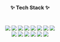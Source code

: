 <h3 align="center">✨ Tech Stack ✨</h3>

</br>

<p align="center"><img src="https://img.shields.io/badge/HTML5-E34F26?style=flat-square&logo=HTML5&logoColor=white" /> <img src="https://img.shields.io/badge/JS-F7DF1E?style=flat-square&logo=JavaScript&logoColor=white" /> <img src="https://img.shields.io/badge/CSS3-1572B6?style=flat-square&logo=CSS3&logoColor=white" /> <img src="https://img.shields.io/badge/Vue-4FC08D?style=flat-square&logo=Vue.js&logoColor=white" /> <img src="https://img.shields.io/badge/Nuxt.js-00C58E?style=flat-square&logo=Nuxt.js&logoColor=white" /> <img src="https://img.shields.io/badge/Vuetify-1867C0?style=flat-square&logo=Vuetify&logoColor=white" /> <img src="https://img.shields.io/badge/React-61DAFB?style=flat-square&logo=React&logoColor=white" /> <img src="https://img.shields.io/badge/Next-000000?style=flat-square&logo=Next.js&logoColor=white" /> </br> <img src="https://img.shields.io/badge/Node.js-339933?style=flat-square&logo=Node.js&logoColor=white" /> <img src="https://img.shields.io/badge/MongoDB-47A248?style=flat-square&logo=MongoDB&logoColor=white" /> <img src="https://img.shields.io/badge/Sass-CC6699?style=flat-square&logo=Sass&logoColor=white" /> <img src="https://img.shields.io/badge/Babel-F9DC3E?style=flat-square&logo=Babel&logoColor=white" /> <img src="https://img.shields.io/badge/Webpack-8DD6F9?style=flat-square&logo=Webpack&logoColor=white" /> <img src="https://img.shields.io/badge/TypeScript-3178C6?style=flat-square&logo=TypeScript&logoColor=white" /></p>


